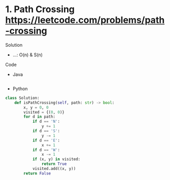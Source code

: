 # 1. Path Crossing https://leetcode.com/problems/path-crossing

Solution

- ...: O(n) & S(n)

Code

- Java

```java

```

- Python

```python
class Solution:
    def isPathCrossing(self, path: str) -> bool:
        x, y = 0, 0
        visited = {(0, 0)}
        for d in path:
            if d == 'N':
                y += 1
            if d == 'S':
                y -= 1
            if d == 'E':
                x += 1
            if d == 'W':
                x -= 1
            if (x, y) in visited:
                return True
            visited.add((x, y))
        return False
```
